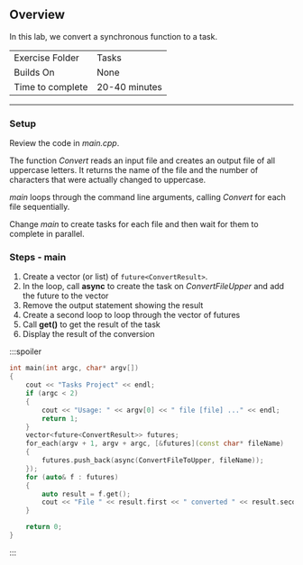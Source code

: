 ## Overview
In this lab, we convert a synchronous function to a task.

| | |
| --------- | --------------------------- |
| Exercise Folder | Tasks |
| Builds On | None |
| Time to complete | 20-40 minutes

---

### Setup 

Review the code in *main.cpp*.

The function *Convert* reads an input file and creates an output file of all uppercase letters.  It returns the name of the file and the number of characters that were actually changed to uppercase.

*main* loops through the command line arguments, calling *Convert* for each file sequentially.

Change *main* to create tasks for each file and then wait for them to complete in parallel.

### Steps - main
1.  Create a vector (or list) of ```future<ConvertResult>```.
2.  In the loop, call **async** to create the task on *ConvertFileUpper* and add the future to the vector
3.  Remove the output statement showing the result
4.  Create a second loop to loop through the vector of futures
5.  Call **get()** to get the result of the task
6.  Display the result of the conversion

:::spoiler
```c++
int main(int argc, char* argv[]) 
{
    cout << "Tasks Project" << endl;
    if (argc < 2)
    {
        cout << "Usage: " << argv[0] << " file [file] ..." << endl;
        return 1;
    }
    vector<future<ConvertResult>> futures;
    for_each(argv + 1, argv + argc, [&futures](const char* fileName)
    {
        futures.push_back(async(ConvertFileToUpper, fileName));
    });
    for (auto& f : futures)
    {
        auto result = f.get();
        cout << "File " << result.first << " converted " << result.second << " characters" << endl;
    }

    return 0;
}
```
:::


